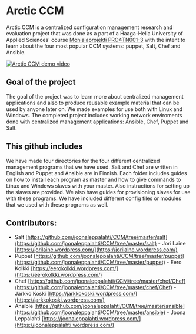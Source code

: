# Arctic CCM
Arctic CCM  is a centralized configuration management research and evaluation project that was done as a part of a Haaga-Helia University of Applied Sciences' course [Monialaprojekti PRO4TN001-3](http://www.haaga-helia.fi/fi/opinto-opas/opintojaksokuvaukset/PRO4TN001) with the intent to learn about the four most popular CCM systems: puppet, Salt, Chef and Ansible.

[![Arctic CCM demo video](https://img.youtube.com/vi/4dg7IwvL61o/0.jpg)](https://www.youtube.com/watch?v=4dg7IwvL61o "Arctic CCM demo video")

## Goal of the project
The goal of the project was to learn more about centralized management applications and also to produce reusable example material that can be used by anyone later on. We made examples for use both with Linux and Windows. The completed project includes working network enviroments done with centralized management applications: Ansible, Chef, Puppet and Salt.

## This github includes
We have made four directories for the four different centralized management programs that we have used. Salt and Chef are written in English and Puppet and Ansible are in Finnish. Each folder includes guides on how to install each program as master and how to give commands to Linux and Windows slaves with your master. Also instructions for setting up the slaves are provided. We also have guides for provisioning slaves for use with these programs. We have included different config files or modules that we used with these programs as well.

## Contributors:
* Salt [https://github.com/joonaleppalahti/CCM/tree/master/salt](https://github.com/joonaleppalahti/CCM/tree/master/salt) - Jori Laine [https://jorilaine.wordpress.com/](https://jorilaine.wordpress.com/)
* Puppet [https://github.com/joonaleppalahti/CCM/tree/master/puppet](https://github.com/joonaleppalahti/CCM/tree/master/puppet) - Eero Kolkki [https://eerokolkki.wordpress.com/](https://eerokolkki.wordpress.com/)
* Chef [https://github.com/joonaleppalahti/CCM/tree/master/chef/Chef](https://github.com/joonaleppalahti/CCM/tree/master/chef/Chef) - Jarkko Koski [https://jarkkokoski.wordpress.com/](https://jarkkokoski.wordpress.com/)
* Ansible [https://github.com/joonaleppalahti/CCM/tree/master/ansible](https://github.com/joonaleppalahti/CCM/tree/master/ansible) - Joona Leppälahti [https://joonaleppalahti.wordpress.com/](https://joonaleppalahti.wordpress.com/)
